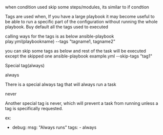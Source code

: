 when condition used skip some steps/modules, its similar to if condtion

Tags are used when,
If you have a large playbook it may become useful to be able to run a specific part of the configuration without running the whole playbook.
Buy default all the tags used to executed

calling ways for the tags is as below
ansible-playbook play.yml(playbookname) --tags "tagname1, tagname2"

you can skip some tags as below and rest of the task will be executed except the skipped one
ansible-playbook example.yml --skip-tags "tag1"

Special tag(always)

always

There is a special always tag that will always run a task

never


Another special tag is never, which will prevent a task from running unless a tag is specifically requested.


ex:
 - debug:
        msg: "Always runs"
      tags:
        - always

